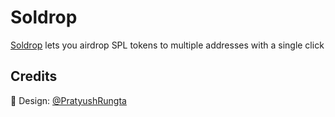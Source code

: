 # Soldrop

[Soldrop](https://soldrop.xyz) lets you airdrop SPL tokens to multiple addresses with a single click

## Credits

🎨 Design: [@PratyushRungta](https://twitter.com/PratyushRungta)